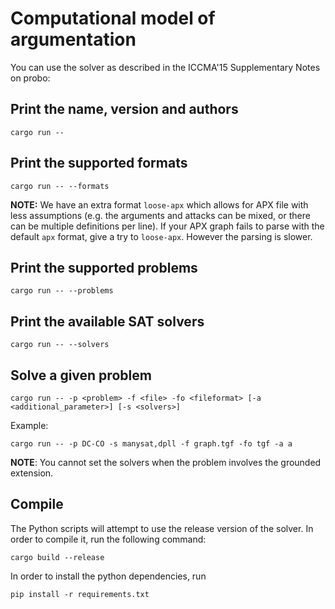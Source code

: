# Computational model of argumentation

You can use the solver as described in the ICCMA'15 Supplementary Notes on probo:

## Print the name, version and authors
```
cargo run --
```

## Print the supported formats
```
cargo run -- --formats
```
**NOTE:** We have an extra format `loose-apx` which allows for APX file with less assumptions (e.g. the arguments and attacks can be mixed, or there can be multiple definitions per line). If your APX graph fails to parse with the default `apx` format, give a try to `loose-apx`. However the parsing is slower.

## Print the supported problems
```
cargo run -- --problems
```

## Print the available SAT solvers
```
cargo run -- --solvers
```

## Solve a given problem
```
cargo run -- -p <problem> -f <file> -fo <fileformat> [-a <additional_parameter>] [-s <solvers>]
```
Example:
```
cargo run -- -p DC-CO -s manysat,dpll -f graph.tgf -fo tgf -a a
```
**NOTE**: You cannot set the solvers when the problem involves the grounded extension.

## Compile
The Python scripts will attempt to use the release version of the solver.
In order to compile it, run the following command:
```
cargo build --release
```
In order to install the python dependencies, run
```
pip install -r requirements.txt
```